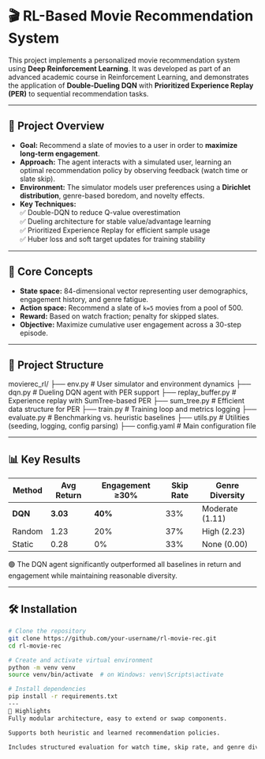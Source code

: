 # 🎬 RL-Based Movie Recommendation System

This project implements a personalized movie recommendation system using **Deep Reinforcement Learning**. It was developed as part of an advanced academic course in Reinforcement Learning, and demonstrates the application of **Double-Dueling DQN** with **Prioritized Experience Replay (PER)** to sequential recommendation tasks.

---

## 🚀 Project Overview

- **Goal:** Recommend a slate of movies to a user in order to **maximize long-term engagement**.
- **Approach:** The agent interacts with a simulated user, learning an optimal recommendation policy by observing feedback (watch time or slate skip).
- **Environment:** The simulator models user preferences using a **Dirichlet distribution**, genre-based boredom, and novelty effects.
- **Key Techniques:**  
  ✅ Double-DQN to reduce Q-value overestimation  
  ✅ Dueling architecture for stable value/advantage learning  
  ✅ Prioritized Experience Replay for efficient sample usage  
  ✅ Huber loss and soft target updates for training stability

---

## 🧠 Core Concepts

- **State space:** 84-dimensional vector representing user demographics, engagement history, and genre fatigue.
- **Action space:** Recommend a slate of `k=5` movies from a pool of 500.
- **Reward:** Based on watch fraction; penalty for skipped slates.
- **Objective:** Maximize cumulative user engagement across a 30-step episode.

---

## 📂 Project Structure

movierec_rl/
├── env.py # User simulator and environment dynamics
├── dqn.py # Dueling DQN agent with PER support
├── replay_buffer.py # Experience replay with SumTree-based PER
├── sum_tree.py # Efficient data structure for PER
├── train.py # Training loop and metrics logging
├── evaluate.py # Benchmarking vs. heuristic baselines
├── utils.py # Utilities (seeding, logging, config parsing)
├── config.yaml # Main configuration file

---

## 📊 Key Results

| Method      | Avg Return | Engagement ≥30% | Skip Rate | Genre Diversity |
|-------------|------------|------------------|-----------|-----------------|
| **DQN**     | **3.03**   | **40%**          | 33%       | Moderate (1.11) |
| Random      | 1.23       | 20%              | 37%       | High (2.23)     |
| Static      | 0.28       | 0%               | 33%       | None (0.00)     |

🟢 The DQN agent significantly outperformed all baselines in return and engagement while maintaining reasonable diversity.

---

## 🛠️ Installation

```bash
# Clone the repository
git clone https://github.com/your-username/rl-movie-rec.git
cd rl-movie-rec

# Create and activate virtual environment
python -m venv venv
source venv/bin/activate  # on Windows: venv\Scripts\activate

# Install dependencies
pip install -r requirements.txt
---
📌 Highlights
Fully modular architecture, easy to extend or swap components.

Supports both heuristic and learned recommendation policies.

Includes structured evaluation for watch time, skip rate, and genre diversity.

